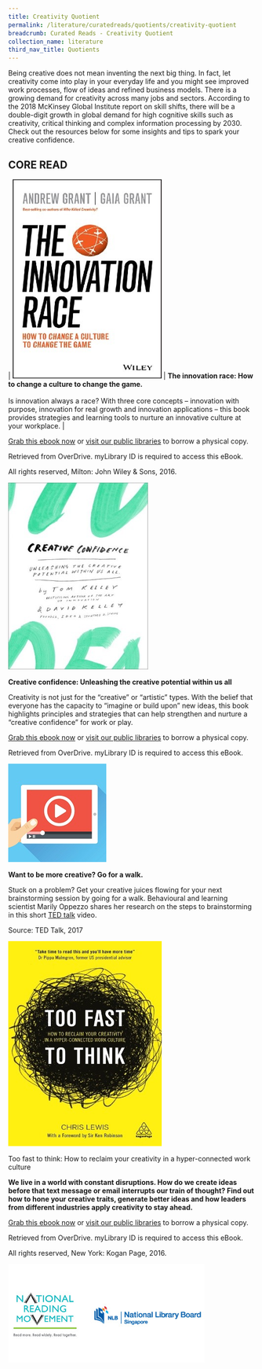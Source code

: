 ```yaml
---
title: Creativity Quotient
permalink: /literature/curatedreads/quotients/creativity-quotient
breadcrumb: Curated Reads - Creativity Quotient
collection_name: literature
third_nav_title: Quotients
---
```


Being creative does not mean inventing the next big thing. In fact, let creativity come into play in your everyday life and you might see improved work processes, flow of ideas and refined business models. There is a growing demand for creativity across many jobs and sectors. According to the 2018 McKinsey Global Institute report on skill shifts, there will be a double-digit growth in global demand for high cognitive skills such as creativity, critical thinking and complex information processing by 2030. Check out the resources below for some insights and tips to spark your creative confidence.

## **CORE READ**

| ![The innovation race image](/images/literature/curatedreads/quotients/The-innovation-race-How-to-change-a-culture-to-change-the-game..jpg) | **The innovation race: How to change a culture to change the game.** <br><br> Is innovation always a race? With three core concepts – innovation with purpose, innovation for real growth and innovation applications – this book provides strategies and learning tools to nurture an innovative culture at your workplace. |

[Grab this ebook now](https://nlb.overdrive.com/media/2637421) or [visit our public libraries](http://eservice.nlb.gov.sg/item_holding.aspx?bid=202720283) to borrow a physical copy.

Retrieved from OverDrive. myLibrary ID is required to access this eBook.

All rights reserved, Milton: John Wiley & Sons, 2016.

![Creative confidence image](/images/literature/curatedreads/quotients/Creative-confidence-Unleashing-the-creative-potential-within-us-all.jpg)

**Creative confidence: Unleashing the creative potential within us all**

Creativity is not just for the “creative” or “artistic” types. With the belief that everyone has the capacity to “imagine or build upon” new ideas, this book highlights principles and strategies that can help strengthen and nurture a “creative confidence” for work or play.

[Grab this ebook now](https://nlb.overdrive.com/media/1289804) or [visit our public libraries](http://eservice.nlb.gov.sg/item_holding.aspx?bid=200157601) to borrow a physical copy.

Retrieved from OverDrive. myLibrary ID is required to access this eBook.

![Video image](/images/literature/curatedreads/quotients/Video-1.jpg)

**Want to be more creative? Go for a walk.**

Stuck on a problem? Get your creative juices flowing for your next brainstorming session by going for a walk. Behavioural and learning scientist Marily Oppezzo shares her research on the steps to brainstorming in this short [TED talk](https://www.ted.com/talks/marily_oppezzo_want_to_be_more_creative_go_for_a_walk) video.

Source: TED Talk, 2017

![Too fast to think image](/images/literature/curatedreads/quotients/Too-fast-to-think-How-to-reclaim-your-creativity-in-a-hyper-connected-work-culture.jpg)

Too fast to think: How to reclaim your creativity in a hyper-connected work culture

**We live in a world with constant disruptions. How do we create ideas before that text message or email interrupts our train of thought? Find out how to hone your creative traits, generate better ideas and how leaders from different industries apply creativity to stay ahead.**

[Grab this ebook now](https://nlb.overdrive.com/media/2989095) or [visit our public libraries](http://eservice.nlb.gov.sg/item_holding.aspx?bid=202815407) to borrow a physical copy.

Retrieved from OverDrive. myLibrary ID is required to access this eBook.

All rights reserved, New York: Kogan Page, 2016.

![Logos image](/images/literature/curatedreads/logos-updated.jpeg)